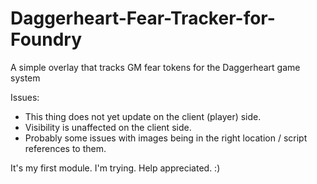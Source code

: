 # Daggerheart-Fear-Tracker-for-Foundry
A simple overlay that tracks GM fear tokens for the Daggerheart game system

Issues:
- This thing does not yet update on the client (player) side.
- Visibility is unaffected on the client side.
- Probably some issues with images being in the right location / script references to them.

It's my first module. I'm trying. Help appreciated. :)
